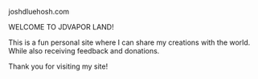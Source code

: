 joshdluehosh.com

WELCOME TO JDVAPOR LAND!

This is a fun personal site where I can share my creations with the world.
While also receiving feedback and donations.

Thank you for visiting my site!

